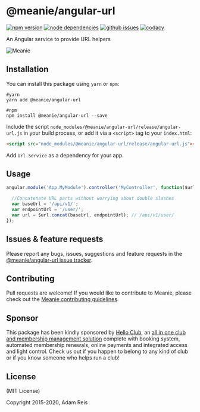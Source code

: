 # @meanie/angular-url

[![npm version](https://img.shields.io/npm/v/@meanie/angular-url.svg)](https://www.npmjs.com/package/@meanie/angular-url)
[![node dependencies](https://david-dm.org/meanie/angular-url.svg)](https://david-dm.org/meanie/angular-url)
[![github issues](https://img.shields.io/github/issues/meanie/angular-url.svg)](https://github.com/meanie/angular-url/issues)
[![codacy](https://img.shields.io/codacy/ec65c86183234042b3525691b8ac8a62.svg)](https://www.codacy.com/app/meanie/angular-url)


An Angular service to provide URL helpers

![Meanie](https://raw.githubusercontent.com/meanie/meanie/master/meanie-logo-full.png)

## Installation

You can install this package using `yarn` or `npm`:

```shell
#yarn
yarn add @meanie/angular-url

#npm
npm install @meanie/angular-url --save
```

Include the script `node_modules/@meanie/angular-url/release/angular-url.js` in your build process, or add it via a `<script>` tag to your `index.html`:

```html
<script src="node_modules/@meanie/angular-url/release/angular-url.js"></script>
```

Add `Url.Service` as a dependency for your app.

## Usage

```js
angular.module('App.MyModule').controller('MyController', function($url) {

  //Concatenate URL parts without worrying about double slashes
  var baseUrl = '/api/v1/';
  var endpointUrl = '/user/';
  var url = $url.concat(baseUrl, endpointUrl); // /api/v1/user/
});
```

## Issues & feature requests

Please report any bugs, issues, suggestions and feature requests in the [@meanie/angular-url issue tracker](https://github.com/meanie/angular-url/issues).

## Contributing

Pull requests are welcome! If you would like to contribute to Meanie, please check out the [Meanie contributing guidelines](https://github.com/meanie/meanie/blob/master/CONTRIBUTING.md).

## Sponsor

This package has been kindly sponsored by [Hello Club](https://helloclub.com?source=meanie), an [all in one club and membership management solution](https://helloclub.com?source=meanie) complete with booking system, automated membership renewals, online payments and integrated access and light control. Check us out if you happen to belong to any kind of club or if you know someone who helps run a club!

## License

(MIT License)

Copyright 2015-2020, Adam Reis
